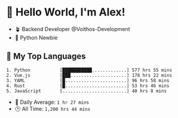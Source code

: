 # 👋 Hello World, I'm Alex!

- 🪴 Backend Developer @Voithos-Development
- 🐍 Python Newbie

## 💚 My Top Languages
```
1. Python           [███████████.............] 577 hrs 55 mins
2. Vue.js           [███.....................] 178 hrs 22 mins
3. YAML             [█.......................] 96 hrs 58 mins
4. Rust             [█.......................] 53 hrs 46 mins
5. JavaScript       [........................] 40 hrs 8 mins
```
- 💪 Daily Average: `1 hr 27 mins`
- 🕑 All Time: `1,200 hrs 44 mins`